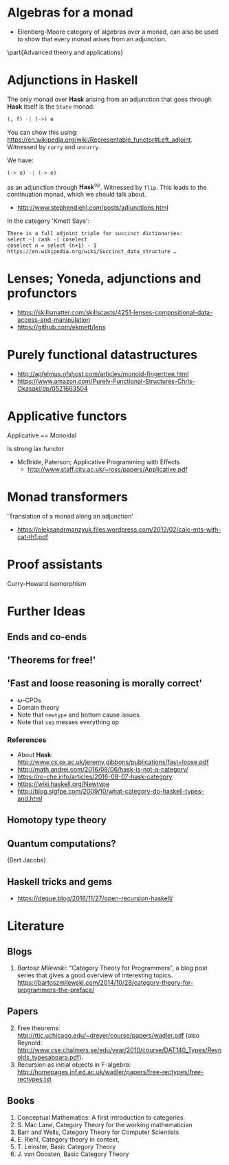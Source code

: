 # Algebras for a monad

- Eilenberg-Moore category of algebras over a monad, can also be used to show that every monad arises from an adjunction.

\part{Advanced theory and applications}

# Adjunctions in Haskell

The only monad over $\mathbf{Hask}$ arising from an adjunction that goes through $\mathbf{Hask}$ itself is the `State` monad:
```haskell
(, f) -| (->) e
```
You can show this using: <https://en.wikipedia.org/wiki/Representable_functor#Left_adjoint>. Witnessed by `curry` and `uncurry`.

We have:
```haskell
(-> e) -| (-> e)
```
as an adjunction through $\mathbf{Hask}^{\text{op}}$. Witnessed by `flip`.
This leads to the continuation monad, which we should talk about.

- <http://www.stephendiehl.com/posts/adjunctions.html>

In the category 'Kmett Says':

    There is a full adjoint triple for succinct dictionaries:
    select -| rank -| coselect
    coselect n = select (n+1) - 1
    https://en.wikipedia.org/wiki/Succinct_data_structure …

# Lenses; Yoneda, adjunctions and profunctors

- <https://skillsmatter.com/skillscasts/4251-lenses-compositional-data-access-and-manipulation>
- <https://github.com/ekmett/lens>

# Purely functional datastructures

- <http://apfelmus.nfshost.com/articles/monoid-fingertree.html>
- <https://www.amazon.com/Purely-Functional-Structures-Chris-Okasaki/dp/0521663504>

# Applicative functors

Applicative ~= Monoidal

Is strong lax functor

- McBride, Paterson; Applicative Programming with Effects
    - <http://www.staff.city.ac.uk/~ross/papers/Applicative.pdf>

# Monad transformers

'Translation of a monad along an adjunction'

- <https://oleksandrmanzyuk.files.wordpress.com/2012/02/calc-mts-with-cat-th1.pdf>

# Proof assistants

Curry-Howard isomorphism

# Further Ideas

## Ends and co-ends

## 'Theorems for free!'

## 'Fast and loose reasoning is morally correct'

- $\omega$-CPOs
- Domain theory
- Note that `newtype` and bottom cause issues.
- Note that `seq` messes everything op

### References

- About **Hask**: <http://www.cs.ox.ac.uk/jeremy.gibbons/publications/fast+loose.pdf>
- <http://math.andrej.com/2016/08/06/hask-is-not-a-category/>
- <https://ro-che.info/articles/2016-08-07-hask-category>
- <https://wiki.haskell.org/Newtype>
- <http://blog.sigfpe.com/2009/10/what-category-do-haskell-types-and.html>

## Homotopy type theory

## Quantum computations?

(Bert Jacobs)

## Haskell tricks and gems

- <https://deque.blog/2016/11/27/open-recursion-haskell/>

# Literature

## Blogs
1. *Bartosz Milewski*: "Category Theory for Programmers", a blog post series that gives a good overview of interesting topics. <https://bartoszmilewski.com/2014/10/28/category-theory-for-programmers-the-preface/>

## Papers
2. Free theorems: <http://ttic.uchicago.edu/~dreyer/course/papers/wadler.pdf> (also Reynold: <http://www.cse.chalmers.se/edu/year/2010/course/DAT140_Types/Reynolds_typesabpara.pdf>).
3. Recursion as initial objects in F-algebra: <http://homepages.inf.ed.ac.uk/wadler/papers/free-rectypes/free-rectypes.txt>

## Books
1. Conceptual Mathematics: A first introduction to categories.
2. S. Mac Lane, Category Theory for the working mathematician
3. Barr and Wells, Category Theory for Computer Scientists
4. E. Riehl, Category theory in context,
5. T. Leinster, Basic Category Theory
6. J. van Ooosten, Basic Category Theory


